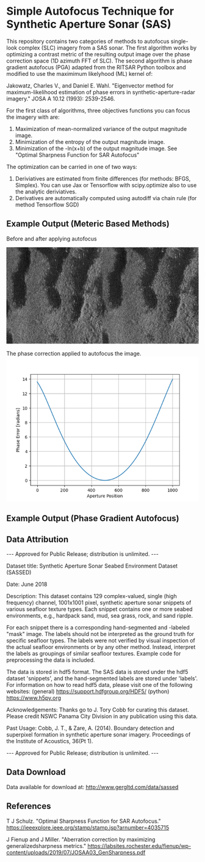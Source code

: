 # Simple Autofocus Technique for Synthetic Aperture Sonar (SAS)
This repository contains two categories of methods to autofocus single-look complex (SLC) imagery from a SAS sonar.  The first algorithm works by optimizing a contrast metric of the resulting output image over the phase correction space (1D azimuth FFT of SLC).  The second algorithm is phase gradient autofocus (PGA) adapted from the RITSAR Python toolbox and modified to use the maximimum likelyhood (ML) kernel of:

 Jakowatz, Charles V., and Daniel E. Wahl. "Eigenvector method for maximum-likelihood 
   estimation of phase errors in synthetic-aperture-radar imagery." 
   JOSA A 10.12 (1993): 2539-2546.

For the first class of algorithms, three objectives functions you can focus the imagery with are:
1. Maximization of mean-normalized variance of the output magnitude image.  
2. Minimization of the entropy of the output magnitude image.
3. Minimization of the -ln(x+b) of the output magnitude image.  See "Optimal Sharpness Function for SAR Autofocus"

The optimization can be carried in one of two ways:
1. Deriviatives are estimated from finite differences (for methods: BFGS, Simplex). You can use Jax or Tensorflow with scipy.optimize also to use the analytic deriviatives.
2. Derivatives are automatically computed using autodiff via chain rule (for method Tensorflow SGD)

## Example Output (Meteric Based Methods)
Before and after applying autofocus

![Before and After Autofocus](https://raw.githubusercontent.com/isaacgerg/synthetic_aperture_sonar_autofocus/master/output_autofocus_before_and_after_44.png)

The phase correction applied to autofocus the image.
![Phase Correction](https://raw.githubusercontent.com/isaacgerg/synthetic_aperture_sonar_autofocus/master/output_phase_correction_44.png)

## Example Output (Phase Gradient Autofocus)



## Data Attribution
--- Approved for Public Release; distribution is unlimited. ---

Dataset title: Synthetic Aperture Sonar Seabed Environment Dataset (SASSED)

Date: June 2018

Description:
This dataset contains 129 complex-valued, single (high frequency) channel, 1001x1001 pixel, synthetic aperture sonar snippets of various seafloor texture types. Each snippet contains one or more seabed environments, e.g., hardpack sand, mud, sea grass, rock, and sand ripple. 

For each snippet there is a corresponding hand-segmented and -labeled "mask" image. The labels should not be interpreted as the ground truth for specific seafloor types. The labels were not verified by visual inspection of the actual seafloor environments or by any other method. Instead, interpret the labels as groupings of similar seafloor textures. 
Example code for preprocessing the data is included.

The data is stored in hdf5 format. The SAS data is stored under the hdf5 dataset 'snippets', and the hand-segmented labels are stored under 'labels'. For information on how to read hdf5 data, please visit one of the following websites: 
(general) https://support.hdfgroup.org/HDF5/
(python)  https://www.h5py.org 


Acknowledgements: 
Thanks go to J. Tory Cobb for curating this dataset. Please credit NSWC Panama City Division in any publication using this data.

Past Usage:
Cobb, J. T., & Zare, A. (2014). Boundary detection and superpixel formation in synthetic aperture sonar imagery. Proceedings of the Institute of Acoustics, 36(Pt 1).

--- Approved for Public Release; distribution is unlimited. --- 

## Data Download
Data available for download at: http://www.gergltd.com/data/sassed

## References

T J Schulz. "Optimal Sharpness Function for SAR Autofocus." https://ieeexplore.ieee.org/stamp/stamp.jsp?arnumber=4035715

J Fienup and J Miller. "Aberration correction by maximizing generalizedsharpness metrics." https://labsites.rochester.edu/fienup/wp-content/uploads/2019/07/JOSAA03_GenSharpness.pdf
